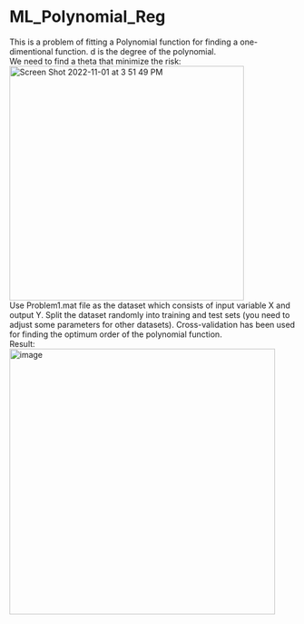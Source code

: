 # ML_Polynomial_Reg
This is a problem of fitting a Polynomial function for finding a one-dimentional function. 
d is the degree of the polynomial.<br>
We need to find a theta that minimize the risk: <br>
<img width="413" alt="Screen Shot 2022-11-01 at 3 51 49 PM" src="https://user-images.githubusercontent.com/54392924/199325963-c2210330-7322-4ab2-a240-373f3cb82616.png"> <br> 
Use Problem1.mat file as the dataset which consists of input variable X and output Y. 
Split the dataset randomly into training and test sets (you need to adjust some parameters for other datasets).
Cross-validation has been used for finding the optimum order of the polynomial function. <br>
Result: <br>
<img width="468" alt="image" src="https://user-images.githubusercontent.com/54392924/199326638-687aa4f3-bf25-472f-93c3-3b26f9aef1e9.png">
